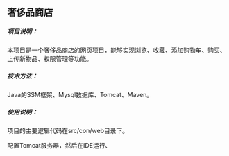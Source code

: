 ## 奢侈品商店

##### 项目说明：

本项目是一个奢侈品商店的网页项目，能够实现浏览、收藏、添加购物车、购买、上传新物品、权限管理等功能。

##### 技术方法：

Java的SSM框架、Mysql数据库、Tomcat、Maven。

##### 使用说明：

项目的主要逻辑代码在src/con/web目录下。

配置Tomcat服务器，然后在IDE运行、
